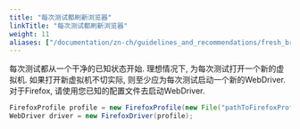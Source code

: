 ```yaml
---
title: "每次测试都刷新浏览器"
linkTitle: "每次测试都刷新浏览器"
weight: 11
aliases: ["/documentation/zn-ch/guidelines_and_recommendations/fresh_browser_per_test/"]  
---
```

 

每次测试都从一个干净的已知状态开始. 
理想情况下, 为每次测试打开一个新的虚拟机. 
如果打开新虚拟机不切实际, 则至少应为每次测试启动一个新的WebDriver. 
对于Firefox, 请使用您已知的配置文件去启动WebDriver.

```java
FirefoxProfile profile = new FirefoxProfile(new File("pathToFirefoxProfile"));
WebDriver driver = new FirefoxDriver(profile);
```
